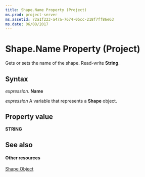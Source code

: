 ```yaml
---
title: Shape.Name Property (Project)
ms.prod: project-server
ms.assetid: 72a1f223-a47a-7674-0bcc-218f7ff86e63
ms.date: 06/08/2017
---
```



# Shape.Name Property (Project)
Gets or sets the name of the shape. Read-write  **String**.

## Syntax

 _expression_. **Name**

 _expression_ A variable that represents a **Shape** object.


## Property value

 **STRING**


## See also


#### Other resources


[Shape Object](Project.shape.md)
